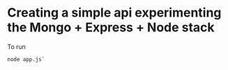 # Creating a simple api experimenting the Mongo + Express + Node stack 

To run

```
node app.js`
```



